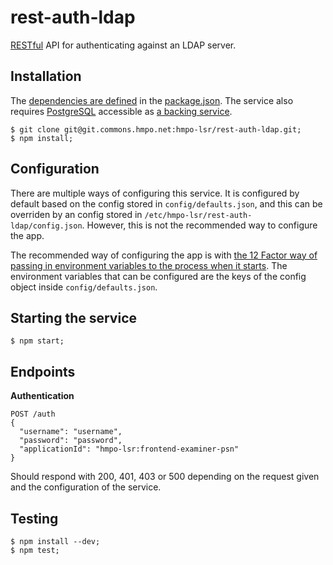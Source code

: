 rest-auth-ldap
==============

[RESTful](http://en.wikipedia.org/wiki/Representational_state_transfer) API for authenticating against an LDAP server.

Installation
------------

The [dependencies are defined](http://12factor.net/dependencies) in the [package.json](https://git.pex.hmpo.net/hmpo-lsr/rest-examiner-psn/blob/master/package.json). The service also requires [PostgreSQL](http://www.postgresql.org/) accessible as [a backing service](http://12factor.net/backing-services).

```shell
$ git clone git@git.commons.hmpo.net:hmpo-lsr/rest-auth-ldap.git;
$ npm install;
```

Configuration
-------------

There are multiple ways of configuring this service. It is configured by default based on the config stored in `config/defaults.json`, and this can be overriden by an config stored in `/etc/hmpo-lsr/rest-auth-ldap/config.json`. However, this is not the recommended way to configure the app.

The recommended way of configuring the app is with [the 12 Factor way of passing in environment variables to the process when it starts](http://12factor.net/config). The environment variables that can be configured are the keys of the config object inside `config/defaults.json`.

Starting the service
--------------------

```shell
$ npm start;
```

Endpoints
---------

**Authentication**

```
POST /auth
{
  "username": "username",
  "password": "password",
  "applicationId": "hmpo-lsr:frontend-examiner-psn"
}
```

Should respond with 200, 401, 403 or 500 depending on the request given and the configuration of the service.

Testing
-------

```shell
$ npm install --dev;
$ npm test;
```
